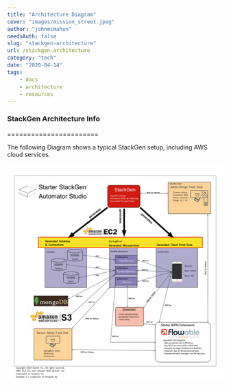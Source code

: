 ```yaml
---
title: "Architecture Diagram"
cover: "images/mission_street.jpeg"
author: "johnmcmahon"
needsAuth: false
slug: "stackgen-architecture"
url: /stackgen-architecture
category: "tech"
date: "2020-04-14"
tags:
    - docs
    - architecture
    - resources
---
```


### StackGen Architecture Info ###
=======================

The following Diagram shows a typical StackGen setup, including AWS cloud services.

![alt text](/images/StackGen_Architecture_2019.PNG "StackGen Architecture Diagram 2019")
